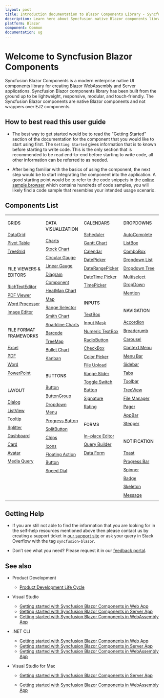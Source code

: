 ```yaml
---
layout: post
title: Introduction documentation to Blazor Components Library - Syncfusion
description: Learn here about Syncfusion native Blazor components library of UI and Data Viz web controls that are responsive and lightweight for building modern web apps.
platform: Blazor
component: Common
documentation: ug
---
```


# Welcome to Syncfusion Blazor Components

Syncfusion Blazor Components is a modern enterprise native UI components library for creating Blazor WebAssembly and Server applications. Syncfusion Blazor components library has been built from the ground up to be lightweight, responsive, modular, and touch-friendly. The Syncfusion Blazor components are native Blazor components and not wrappers over EJ2 components.

## How to best read this user guide

* The best way to get started would be to read the "Getting Started" section of the documentation for the component that you would like to start using first. The `Getting Started` gives information that is to known before starting to write code. This is the only section that is recommended to be read end-to-end before starting to write code, all other information can be referred to as needed.

* After being familiar with the basics of using the component, the next step would be to start integrating the component into the application. A good starting point would be to refer to the code snippets in the [online sample browser](https://blazor.syncfusion.com/demos/) which contains hundreds of code samples, you will likely find a code sample that resembles your intended usage scenario.

## Components List

<style>
#table
{
border:0 !important;
line-height: 160% !important;
}

tr
{
border:0 !important;
}

td
{
border:0 !important;
vertical-align: top;
}

.controlanchorlink
{
font-size: 14px !important;
text-decoration: none!important;
text-align: left!important;
padding: 1px 0px;
}
.controlcategory-topics
{
font-size: 14px !important;
font-weight: 500!important;
border:0 !important;
line-height: 20px;
}
.controlcategory
{
font-size: 14px !important;
font-weight: 500!important;
border:0 !important;
text-align: left!important;
line-height: 20px;
padding-top: 20px;
}

</style>

<table id="table">
<tbody>
<colgroup>
<col style="width: 25%">
<col style="width: 25%">
<col style="width: 25%">
<col style="width: 25%">
</colgroup>
</tbody>
<tr>
    <td>
        <div><p class="controlcategory-topics">GRIDS</p></div>
        <div class="controlanchorlink"><a target="_self" href="https://blazor.syncfusion.com/documentation/datagrid/getting-started">DataGrid</a></div>
        <div class="controlanchorlink"><a target="_self" href="https://blazor.syncfusion.com/documentation/pivot-table/getting-started">Pivot Table</a></div>
        <div class="controlanchorlink"><a target="_self" href="https://blazor.syncfusion.com/documentation/treegrid/getting-started">TreeGrid</a></div>
        <div><p class="controlcategory">FILE VIEWERS & EDITORS</p></div>
        <div class="controlanchorlink"><a target="_self" href="https://blazor.syncfusion.com/documentation/rich-text-editor/getting-started">RichTextEditor</a></div>
        <div class="controlanchorlink"><a target="_self" href="https://blazor.syncfusion.com/documentation/pdfviewer/getting-started/features">PDF Viewer</a></div>
        <div class="controlanchorlink"><a target="_self" href="https://blazor.syncfusion.com/documentation/document-editor/getting-started/features">Word Processor</a></div>
        <div class="controlanchorlink"><a target="_self" href="https://blazor.syncfusion.com/documentation/image-editor/getting-started">Image Editor</a></div>
        <div><p class="controlcategory">FILE FORMAT FRAMEWORKS</p></div>
        <div class="controlanchorlink"><a target="_self" href="https://help.syncfusion.com/file-formats/xlsio/create-read-edit-excel-files-in-blazor-c-sharp">Excel</a></div>
        <div class="controlanchorlink"><a target="_self" href="https://help.syncfusion.com/file-formats/pdf/create-pdf-document-in-blazor">PDF</a></div>
        <div class="controlanchorlink"><a target="_self" href="https://help.syncfusion.com/file-formats/docio/create-word-document-in-blazor">Word</a></div>
        <div class="controlanchorlink"><a target="_self" href="https://help.syncfusion.com/file-formats/presentation/create-read-edit-powerpoint-files-in-blazor">PowerPoint</a></div>
        <div><p class="controlcategory">LAYOUT</p></div>
        <div class="controlanchorlink"><a target="_self" href="https://blazor.syncfusion.com/documentation/dialog/getting-started">Dialog</a></div>
        <div class="controlanchorlink"><a target="_self" href="https://blazor.syncfusion.com/documentation/listview/getting-started">ListView</a></div>
        <div class="controlanchorlink"><a target="_self" href="https://blazor.syncfusion.com/documentation/tooltip/getting-started">Tooltip</a></div>
        <div class="controlanchorlink"><a target="_self" href="https://blazor.syncfusion.com/documentation/splitter/getting-started">Splitter</a></div>
        <div class="controlanchorlink"><a target="_self" href="https://blazor.syncfusion.com/documentation/dashboard-layout/getting-started">Dashboard</a></div>
        <div class="controlanchorlink"><a target="_self" href="https://blazor.syncfusion.com/documentation/card/getting-started">Card</a></div>
        <div class="controlanchorlink"><a target="_self" href="https://blazor.syncfusion.com/documentation/avatar/getting-started">Avatar</a></div>
        <div class="controlanchorlink"><a target="_self" href="https://blazor.syncfusion.com/documentation/media-query/getting-started">Media Query</a></div>
    </td>
    <td>
        <div><p class="controlcategory-topics">DATA VISUALIZATION</p></div>
        <div class="controlanchorlink"><a target="_self" href="https://blazor.syncfusion.com/documentation/chart/getting-started-server">Charts</a></div>
        <div class="controlanchorlink"><a target="_self" href="https://blazor.syncfusion.com/documentation/stock-chart/getting-started">Stock Chart</a></div>
        <div class="controlanchorlink"><a target="_self" href="https://blazor.syncfusion.com/documentation/circular-gauge/getting-started">Circular Gauge</a></div>
        <div class="controlanchorlink"><a target="_self" href="https://blazor.syncfusion.com/documentation/linear-gauge/getting-started">Linear Gauge</a></div>
        <div class="controlanchorlink"><a target="_self" href="https://blazor.syncfusion.com/documentation/diagram/getting-started">Diagram Component</a></div>
        <div class="controlanchorlink"><a target="_self" href="https://blazor.syncfusion.com/documentation/heatmap-chart/getting-started">HeatMap Chart</a></div>
        <div class="controlanchorlink"><a target="_self" href="https://blazor.syncfusion.com/documentation/maps/getting-started">Map</a></div>
        <div class="controlanchorlink"><a target="_self" href="https://blazor.syncfusion.com/documentation/range-selector/getting-started">Range Selector</a></div>
        <div class="controlanchorlink"><a target="_self" href="https://blazor.syncfusion.com/documentation/smith-chart/getting-started">Smith Chart</a></div>
        <div class="controlanchorlink"><a target="_self" href="https://blazor.syncfusion.com/documentation/sparkline/getting-started">Sparkline Charts</a></div>
        <div class="controlanchorlink"><a target="_self" href="https://blazor.syncfusion.com/documentation/barcode/getting-started">Barcode</a></div>
        <div class="controlanchorlink"><a target="_self" href="https://blazor.syncfusion.com/documentation/treemap/getting-started">TreeMap</a></div>
        <div class="controlanchorlink"><a target="_self" href="https://blazor.syncfusion.com/documentation/bullet-chart/getting-started">Bullet Chart</a></div>
        <div class="controlanchorlink"><a target="_self" href="https://blazor.syncfusion.com/documentation/kanban/getting-started">Kanban</a></div>
        <div><p class="controlcategory">BUTTONS</p></div>
        <div class="controlanchorlink"><a target="_self" href="https://blazor.syncfusion.com/documentation/button/getting-started">Button</a></div>
        <div class="controlanchorlink"><a target="_self" href="https://blazor.syncfusion.com/documentation/button-group/getting-started">ButtonGroup</a></div>
        <div class="controlanchorlink"><a target="_self" href="https://blazor.syncfusion.com/documentation/drop-down-menu/getting-started">Dropdown Menu</a></div>
        <div class="controlanchorlink"><a target="_self" href="https://blazor.syncfusion.com/documentation/progress-button/getting-started">Progress Button</a></div>
        <div class="controlanchorlink"><a target="_self" href="https://blazor.syncfusion.com/documentation/split-button/getting-started">SplitButton</a></div>
        <div class="controlanchorlink"><a target="_self" href="https://blazor.syncfusion.com/documentation/chip/getting-started">Chips</a></div>
        <div class="controlanchorlink"><a target="_self" href="https://blazor.syncfusion.com/documentation/appearance/icons">Icons</a></div>
        <div class="controlanchorlink"><a target="_self" href="https://blazor.syncfusion.com/documentation/floating-action-button/getting-started">Floating Action Button</a></div>
        <div class="controlanchorlink"><a target="_self" href="https://blazor.syncfusion.com/documentation/speeddial/getting-started">Speed Dial</a></div>
    </td>
    <td>
        <div><p class="controlcategory-topics">CALENDARS</p></div>
        <div class="controlanchorlink"><a target="_self" href="https://blazor.syncfusion.com/documentation/scheduler/getting-started">Scheduler</a></div>
        <div class="controlanchorlink"><a target="_self" href="https://blazor.syncfusion.com/documentation/gantt-chart/getting-started">Gantt Chart</a></div>
        <div class="controlanchorlink"><a target="_self" href="https://blazor.syncfusion.com/documentation/calendar/getting-started">Calendar</a></div>
        <div class="controlanchorlink"><a target="_self" href="https://blazor.syncfusion.com/documentation/datepicker/getting-started">DatePicker</a></div>
        <div class="controlanchorlink"><a target="_self" href="">DateRangePicker</a></div>
        <div class="controlanchorlink"><a target="_self" href="https://blazor.syncfusion.com/documentation/datetime-picker/getting-started">DateTime Picker</a></div>
        <div class="controlanchorlink"><a target="_self" href="https://blazor.syncfusion.com/documentation/timepicker/getting-started">TimePicker</a></div>
        <div><p class="controlcategory">INPUTS</p></div>
        <div class="controlanchorlink"><a target="_self" href="https://blazor.syncfusion.com/documentation/textbox/getting-started">TextBox</a></div>
        <div class="controlanchorlink"><a target="_self" href="https://blazor.syncfusion.com/documentation/input-mask/getting-started">Input Mask</a></div>
        <div class="controlanchorlink"><a target="_self" href="https://blazor.syncfusion.com/documentation/numeric-textbox/getting-started">Numeric TextBox</a></div>
        <div class="controlanchorlink"><a target="_self" href="https://blazor.syncfusion.com/documentation/radio-button/getting-started">RadioButton</a></div>
        <div class="controlanchorlink"><a target="_self" href="https://blazor.syncfusion.com/documentation/check-box/getting-started">CheckBox</a></div>
        <div class="controlanchorlink"><a target="_self" href="https://blazor.syncfusion.com/documentation/color-picker/getting-started">Color Picker</a></div>
        <div class="controlanchorlink"><a target="_self" href="https://blazor.syncfusion.com/documentation/file-upload/getting-started">File Upload</a></div>
        <div class="controlanchorlink"><a target="_self" href="https://blazor.syncfusion.com/documentation/range-slider/getting-started">Range Slider</a></div>
        <div class="controlanchorlink"><a target="_self" href="https://blazor.syncfusion.com/documentation/toggle-switch-button/getting-started">Toggle Switch Button</a></div>
        <div class="controlanchorlink"><a target="_self" href="https://blazor.syncfusion.com/documentation/signature/getting-started">Signature</a></div>
        <div class="controlanchorlink"><a target="_self" href="https://blazor.syncfusion.com/documentation/rating/getting-started">Rating</a></div>
        <div><p class="controlcategory">FORMS</p></div>
        <div class="controlanchorlink"><a target="_self" href="https://blazor.syncfusion.com/documentation/in-place-editor/getting-started">In-place Editor</a></div>
        <div class="controlanchorlink"><a target="_self" href="https://blazor.syncfusion.com/documentation/query-builder/getting-started">Query Builder</a></div>
        <div class="controlanchorlink"><a target="_self" href="https://blazor.syncfusion.com/documentation/data-form/getting-started">Data Form</a></div>
    </td>
    <td>
        <div><p class="controlcategory-topics">DROPDOWNS</p></div>
        <div class="controlanchorlink"><a target="_self" href="https://blazor.syncfusion.com/documentation/autocomplete/getting-started">AutoComplete</a></div>
        <div class="controlanchorlink"><a target="_self" href="https://blazor.syncfusion.com/documentation/listbox/getting-started">ListBox</a></div>
        <div class="controlanchorlink"><a target="_self" href="https://blazor.syncfusion.com/documentation/combobox/getting-started">ComboBox</a></div>
        <div class="controlanchorlink"><a target="_self" href="https://blazor.syncfusion.com/documentation/dropdown-list/getting-started">Dropdown List</a></div>
        <div class="controlanchorlink"><a target="_self" href="https://blazor.syncfusion.com/documentation/dropdown-tree/getting-started">Dropdown Tree</a></div>
        <div class="controlanchorlink"><a target="_self" href="https://blazor.syncfusion.com/documentation/multiselect-dropdown/getting-started">Multiselect DropDown</a></div>
        <div class="controlanchorlink"><a target="_self" href="https://blazor.syncfusion.com/documentation/mention/getting-started">Mention</a></div>
        <div><p class="controlcategory">NAVIGATION</p></div>
        <div class="controlanchorlink"><a target="_self" href="https://blazor.syncfusion.com/documentation/accordion/getting-started">Accordion</a></div>
        <div class="controlanchorlink"><a target="_self" href="https://blazor.syncfusion.com/documentation/breadcrumb/getting-started">Breadcrumb</a></div>
        <div class="controlanchorlink"><a target="_self" href="https://blazor.syncfusion.com/documentation/carousel/getting-started">Carousel</a></div>
        <div class="controlanchorlink"><a target="_self" href="https://blazor.syncfusion.com/documentation/context-menu/getting-started">Context Menu</a></div>
        <div class="controlanchorlink"><a target="_self" href="https://blazor.syncfusion.com/documentation/menu-bar/getting-started">Menu Bar</a></div>
        <div class="controlanchorlink"><a target="_self" href="https://blazor.syncfusion.com/documentation/sidebar/getting-started">Sidebar</a></div>
        <div class="controlanchorlink"><a target="_self" href="https://blazor.syncfusion.com/documentation/tabs/getting-started">Tabs</a></div>
        <div class="controlanchorlink"><a target="_self" href="https://blazor.syncfusion.com/documentation/toolbar/getting-started">Toolbar</a></div>
        <div class="controlanchorlink"><a target="_self" href="https://blazor.syncfusion.com/documentation/treeview/getting-started">TreeView</a></div>
        <div class="controlanchorlink"><a target="_self" href="https://blazor.syncfusion.com/documentation/file-manager/getting-started">File Manager</a></div>
        <div class="controlanchorlink"><a target="_self" href="https://blazor.syncfusion.com/documentation/pager/getting-started">Pager</a></div>
        <div class="controlanchorlink"><a target="_self" href="https://blazor.syncfusion.com/documentation/appbar/getting-started">AppBar</a></div>
        <div class="controlanchorlink"><a target="_self" href="https://blazor.syncfusion.com/documentation/stepper/getting-started">Stepper</a></div>
        <div><p class="controlcategory">NOTIFICATION</p></div>
        <div class="controlanchorlink"><a target="_self" href="https://blazor.syncfusion.com/documentation/toast/getting-started">Toast</a></div>
        <div class="controlanchorlink"><a target="_self" href="https://blazor.syncfusion.com/documentation/progress-bar/getting-started">Progress Bar</a></div>
        <div class="controlanchorlink"><a target="_self" href="https://blazor.syncfusion.com/documentation/spinner/getting-started">Spinner</a></div>
        <div class="controlanchorlink"><a target="_self" href="https://blazor.syncfusion.com/documentation/badge/getting-started">Badge</a></div>
        <div class="controlanchorlink"><a target="_self" href="https://blazor.syncfusion.com/documentation/skeleton/getting-started">Skeleton</a></div>
        <div class="controlanchorlink"><a target="_self" href="https://blazor.syncfusion.com/documentation/message/getting-started">Message</a></div>
    </td>
</tr>
</table>

## Getting Help

* If you are still not able to find the information that you are looking for in the self-help resources mentioned above then please contact us by creating a support ticket in [our support site](https://support.syncfusion.com) or ask your query in Stack Overflow with the tag `syncfusion-blazor`.

* Don’t see what you need? Please request it in our [feedback portal](https://www.syncfusion.com/feedback/blazor-components).

## See also

* Product Development

    * [Product Development Life Cycle](https://www.syncfusion.com/support/product-lifecycle/estudio)

* Visual Studio
    * [Getting started with Syncfusion Blazor Components in Web App](https://blazor.syncfusion.com/documentation/getting-started/blazor-web-app)
    * [Getting started with Syncfusion Blazor Components in Server App](https://blazor.syncfusion.com/documentation/getting-started/blazor-server-side-visual-studio)
    * [Getting started with Syncfusion Blazor Components in WebAssembly App](https://blazor.syncfusion.com/documentation/getting-started/blazor-webassembly-visual-studio)

* .NET CLI
    * [Getting started with Syncfusion Blazor Components in Web App](https://blazor.syncfusion.com/documentation/getting-started/blazor-web-app-dotnet-cli)
    * [Getting started with Syncfusion Blazor Components in Server App](https://blazor.syncfusion.com/documentation/getting-started/blazor-server-side-dotnet-cli)
    * [Getting started with Syncfusion Blazor Components in WebAssembly App](https://blazor.syncfusion.com/documentation/getting-started/blazor-webassembly-dotnet-cli)

* Visual Studio for Mac

    * [Getting started with Syncfusion Blazor Components in Server App](https://blazor.syncfusion.com/documentation/getting-started/blazor-server-side-mac)

    * [Getting started with Syncfusion Blazor Components in WebAssembly App](https://blazor.syncfusion.com/documentation/getting-started/blazor-webassembly-visual-studio-mac)
